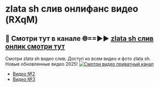 # zlata sh слив онлифанс видео (RXqM)
## 🔴 Смотри тут в канале 🌐==►► [zlata sh слив онлик смотри тут](https://bom.so/R4l9B5)

Смотри zlata sh видео слив. Доступ ко всем видео и фото zlata sh. Новые обновленные видео 2025!
[![Смотри видео приватный канал](https://i.ibb.co/230xmKkm/player.gif)](https://cutt.ly/TrcKirfj)

- [Видео №2](https://bit.ly/vidzwatch)
- [Видео №3](https://cutt.ly/TrcKirfj)
